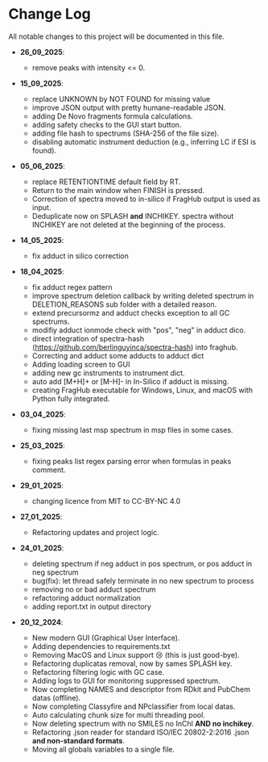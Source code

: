# Change Log
All notable changes to this project will be documented in this file.


- **26_09_2025**:
  - remove peaks with intensity <= 0.

- **15_09_2025**:
  - replace UNKNOWN by NOT FOUND for missing value
  - improve JSON output with pretty humane-readable JSON.
  - adding De Novo fragments formula calculations.
  - adding safety checks to the GUI start button.
  - adding file hash to spectrums (SHA-256 of the file size).
  - disabling automatic instrument deduction (e.g., inferring LC if ESI is found).

- **05_06_2025**:
  - replace RETENTIONTIME default field by RT.
  - Return to the main window when FINISH is pressed.
  - Correction of spectra moved to in-silico if FragHub output is used as input.
  - Deduplicate now on SPLASH **and** INCHIKEY. spectra without INCHIKEY are not deleted at the beginning of the process.

- **14_05_2025**:
  - fix adduct in silico correction

- **18_04_2025**:
  - fix adduct regex pattern
  - improve spectrum deletion callback by writing deleted spectrum in DELETION_REASONS sub folder with a detailed reason.
  - extend precursormz and adduct checks exception to all GC spectrums.
  - modifiy adduct ionmode check with "pos", "neg" in adduct dico.
  - direct integration of spectra-hash (https://github.com/berlinguyinca/spectra-hash) into fraghub.
  - Correcting and adduct some adducts to adduct dict
  - Adding loading screen to GUI
  - adding new gc instruments to instrument dict.
  - auto add [M+H]+ or [M-H]- in In-Silico if adduct is missing.
  - creating FragHub executable for Windows, Linux, and macOS with Python fully integrated.


- **03_04_2025**:
  - fixing missing last msp spectrum in msp files in some cases.


- **25_03_2025**:
  - fixing peaks list regex parsing error when formulas in peaks comment.
  

- **29_01_2025**:
  - changing licence from MIT to CC-BY-NC 4.0


- **27_01_2025**:
  - Refactoring updates and project logic.


- **24_01_2025**: 
  - deleting spectrum if neg adduct in pos spectrum, or pos adduct in neg spectrum
  - bug(fix): let thread safely terminate in no new spectrum to process
  - removing no or bad adduct spectrum
  - refactoring adduct normalization
  - adding report.txt in output directory


- **20_12_2024**: 
  - New modern GUI (Graphical User Interface).
  - Adding dependencies to requirements.txt
  - Removing MacOS and Linux support 😢 (this is just good-bye).
  - Refactoring duplicatas removal, now by sames SPLASH key.
  - Refactoring filtering logic with GC case.
  - Adding logs to GUI for monitoring suppressed spectrum.
  - Now completing NAMES and descriptor from RDkit and PubChem datas (offline).
  - Now completing Classyfire and NPclassifier from local datas.
  - Auto calculating chunk size for multi threading pool.
  - Now deleting spectrum with no SMILES no InChI **AND no inchikey**.
  - Refactoring .json reader for standard ISO/IEC 20802-2:2016 .json **and non-standard formats**.
  - Moving all globals variables to a single file.
